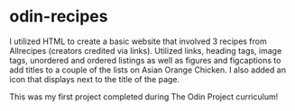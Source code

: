 # odin-recipes
I utilized HTML to create a basic website that involved 3 recipes from Allrecipes (creators credited via links). Utilized links, heading tags, image tags, unordered and ordered listings as well as figures and figcaptions to add titles to a couple of the lists on Asian Orange Chicken. I also added an icon that displays next to the title of the page.

This was my first project completed during The Odin Project curriculum!
